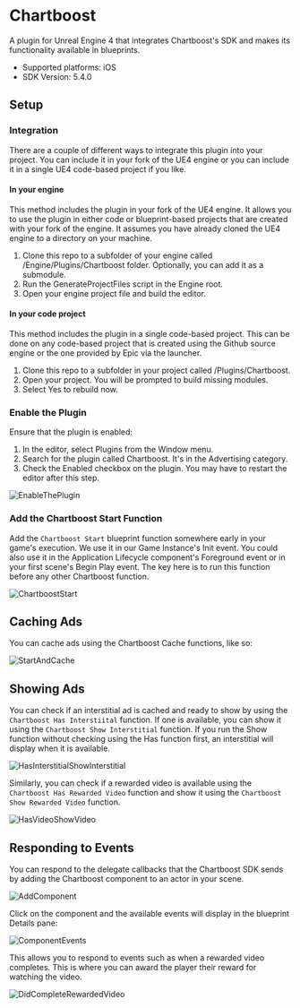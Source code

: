 # Chartboost
A plugin for Unreal Engine 4 that integrates Chartboost's SDK and makes its functionality available in blueprints.

- Supported platforms: iOS
- SDK Version: 5.4.0

## Setup

### Integration

There are a couple of different ways to integrate this plugin into your project. You can include it in your fork of the UE4 engine or you can include it in a single UE4 code-based project if you like.

#### In your engine

This method includes the plugin in your fork of the UE4 engine. It allows you to use the plugin in either code or blueprint-based projects that are created with your fork of the engine. It assumes you have already cloned the UE4 engine to a directory on your machine.

1. Clone this repo to a subfolder of your engine called /Engine/Plugins/Chartboost folder. Optionally, you can add it as a submodule.
2. Run the GenerateProjectFiles script in the Engine root.
3. Open your engine project file and build the editor.

#### In your code project

This method includes the plugin in a single code-based project. This can be done on any code-based project that is created using the Github source engine or the one provided by Epic via the launcher.

1. Clone this repo to a subfolder in your project called /Plugins/Chartboost.
2. Open your project. You will be prompted to build missing modules.
3. Select Yes to rebuild now.

### Enable the Plugin

Ensure that the plugin is enabled:

1. In the editor, select Plugins from the Window menu.
2. Search for the plugin called Chartboost. It's in the Advertising category.
3. Check the Enabled checkbox on the plugin. You may have to restart the editor after this step.

![EnableThePlugin](Resources/EnableThePlugin.png)

### Add the Chartboost Start Function

Add the `Chartboost Start` blueprint function somewhere early in your game's execution. We use it in our Game Instance's Init event. You could also use it in the Application Lifecycle component's Foreground event or in your first scene's Begin Play event. The key here is to run this function before any other Chartboost function.

![ChartboostStart](Resources/ChartboostStart.png)

## Caching Ads

You can cache ads using the Chartboost Cache functions, like so:

![StartAndCache](Resources/StartAndCache.png)

## Showing Ads

You can check if an interstitial ad is cached and ready to show by using the `Chartboost Has Interstiital` function. If one is available, you can show it using the `Chartboost Show Interstitial` function. If you run the Show function without checking using the Has function first, an interstitial will display when it is available.

![HasInterstitialShowInterstitial](Resources/HasInterstitialShowInterstitial.png)

Similarly, you can check if a rewarded video is available using the `Chartboost Has Rewarded Video` function and show it using the `Chartboost Show Rewarded Video` function.

![HasVideoShowVideo](Resources/HasVideoShowVideo.png)

## Responding to Events

You can respond to the delegate callbacks that the Chartboost SDK sends by adding the Chartboost component to an actor in your scene.

![AddComponent](Resources/AddComponent.png)

Click on the component and the available events will display in the blueprint Details pane:

![ComponentEvents](Resources/ComponentEvents.png)

This allows you to respond to events such as when a rewarded video completes. This is where you can award the player their reward for watching the video.

![DidCompleteRewardedVideo](Resources/DidCompleteRewardedVideo.png)
